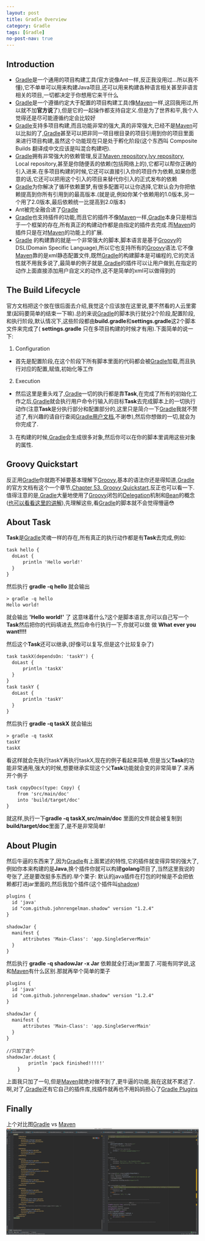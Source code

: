 ```yaml
---
layout: post
title: Gradle Overview
category: Gradle
tags: [Gradle]
no-post-nav: true
---
```


## Introduction
* [Gradle](https://gradle.org/)是一个通用的项目构建工具(官方说像Ant一样,反正我没用过...所以我不懂),它不单单可以用来构建Java项目,还可以用来构建各种语言相关甚至非语言相关的项目,一切都决定于你想用它来干什么
* [Gradle](https://gradle.org/)是一个遵循约定大于配置的项目构建工具(像[Maven](http://maven.apache.org/)一样,这回我用过,所以就不加**官方说**了),但是它的一起操作都支持自定义.但是为了世界和平,我个人觉得还是尽可能遵循约定会比较好
* [Gradle](https://gradle.org/)支持多项目构建,而且功能非常的强大,真的非常强大,已经不是[Maven](http://maven.apache.org/)可以比拟的了,[Gradle](https://gradle.org/)甚至可以把非同一项目根目录的项目引用到你的项目里面来进行项目构建,虽然这个功能现在只是处于孵化阶段(这个东西叫 Composite Builds 翻译成中文应该是叫混合构建吧).
* [Gradle](https://gradle.org/)拥有非常强大的依赖管理,反正[Maven repository](http://search.maven.org/),[Ivy repository](http://ant.apache.org/ivy/), Local repository,甚至是你随便丢的依赖(包括网络上的),它都可以帮你正确的引入进来.在多项目构建的时候,它还可以直接引入你的项目作为依赖,如果你愿意的话,它还可以把用这个引入的项目来替代你引入的正式发布的依赖
* [Gradle](https://gradle.org/)为你解决了循环依赖噩梦,有很多配置可以让你选择,它默认会为你把依赖提高到你所有引用到的最高版本.(就是说,例如你某个依赖用的1.0版本,另一个用了2.0版本,最后依赖统一比提高到2.0版本)
* Ant被完全融合进了[Gradle](https://gradle.org/)
* [Gradle](https://gradle.org/)也支持插件的功能,而且它的插件不像[Maven](http://maven.apache.org/)一样,[Gradle](https://gradle.org/)本身只是相当于一个框架的存在,所有真正的构建动作都是由指定的插件去完成.而[Maven](http://maven.apache.org/)的插件只是在对[Maven](http://maven.apache.org/)的功能上的扩展.
* [Gradle](https://gradle.org/) 的构建靠的就是一个非常强大的脚本,脚本语言是基于[Groovy](http://groovy-lang.org/)的DSL(Domain Specific Language),所以它也支持所有的[Groovy](http://groovy-lang.org/)语法.它不像[Maven](http://maven.apache.org/)靠的是xml静态配置文件,既然[Gradle](https://gradle.org/)的构建脚本是可编程的,它的灵活性就不用我多说了,最简单的例子就是,[Gradle](https://gradle.org/)的插件可以让用户做到,在指定的动作上面直接添加用户自定义的动作,这不是简单的xml可以做得到的


## The Build Lifecycle
官方文档把这个放在很后面去介绍,我觉这个应该放在这里说,要不然看的人云里雾里(起码要简单的结束一下嘛).总的来说[Gradle](https://gradle.org/)的脚本执行就分2个阶段,配置阶段,和执行阶段,默认情况下,这些阶段都由**build.gradle**和**settings.gradle**这2个脚本文件来完成了( **settings.gradle** 只在多项目构建的时候才有用).下面简单的说一下:

1. Configuration
  * 首先是配置阶段,在这个阶段下所有脚本里面的代码都会被[Gradle](https://gradle.org/)加载,而且执行对应的配置,赋值,初始化等工作
2. Execution
  * 然后这里是重头戏了,[Gradle](https://gradle.org/)一切的执行都是靠**Task**,在完成了所有的初始化工作之后,[Gradle](https://gradle.org/)就会执行用户命令行输入的目标**Task**去完成脚本上的一切执行动作(注意**Task**是分执行部分和配置部分的,这里只是简介一下[Gradle](https://gradle.org/)我就不赘述了,有兴趣的请自行查阅[Gradle用户文档](https://docs.gradle.org/current/userguide),不谢:sunglasses:),然后你想做的一切,就会为你完成了.
3. 在构建的时候,[Gradle](https://gradle.org/)会生成很多对象,然后你可以在你的脚本里调用这些对象的属性.

## Groovy Quickstart
反正用[Gradle](https://gradle.org/)你就跑不掉要基本理解下[Groovy](http://groovy-lang.org/),基本的语法你还是得知道,[Gradle](https://gradle.org/)的官方文档有这个一个章节,[Chapter 53. Groovy Quickstart](https://docs.gradle.org/current/userguide/tutorial_groovy_projects.html),反正也可以看一下.值得注意的是,[Gradle](https://gradle.org/)大量地使用了[Groovy](http://groovy-lang.org/)闭包的[Delegation](http://groovy-lang.org/closures.html#closure-owner)机制和[Bean](http://groovy-lang.org/objectorientation.html)的概念([也可以看看这里的讲解](http://www.cnblogs.com/davenkin/p/gradle-learning-3.html)),先理解这些,看[Gradle](https://gradle.org/)的脚本就不会觉得懵逼:flushed:

## About Task
**Task**是[Gradle](https://gradle.org/)灵魂一样的存在,所有真正的执行动作都是有**Task**去完成,例如:

```
task hello {
  doLast {
      println 'Hello world!'
  }
}
```
然后执行 **gradle -q hello** 就会输出

```
> gradle -q hello
Hello world!
```
就会输出 **'Hello world!'** 了
这意味着什么?这个是脚本语言,你可以自己写一个**Task**然后把你的代码填进去,然后命令行执行一下,你就可以做 做 **What ever you want!!!!**

然后这个**Task**还可以继承,(好像可以复写,但是这个比较复杂了)

```
task taskX(dependsOn: 'taskY') {
  doLast {
      println 'taskX'
  }
}
task taskY {
  doLast {
      println 'taskY'
  }
}
```
然后执行 **gradle -q taskX** 就会输出

```
> gradle -q taskX
taskY
taskX
```

看这样就会先执行taskY再执行taskX,现在的例子看起来简单,但是当父**Task**的功能非常通用,强大的时候,想要继承实现这个父**Task**功能就会变的非常简单了.来再开个例子

```
task copyDocs(type: Copy) {
    from 'src/main/doc'
    into 'build/target/doc'
}
```
就这样,执行一下**gradle -q taskX**,**src/main/doc** 里面的文件就会被复制到 **build/target/doc**里面了,是不是非常简单!

## About Plugin
然后牛逼的东西来了,因为[Gradle](https://gradle.org/)有上面累述的特性,它的插件就变得异常的强大了,例如你本来构建的是**Java**,换个插件你就可以构建**golang**项目了,当然这里我说的夸张了,还是要改挺多东西的.举个栗子:
默认的java插件在打包的时候是不会把依赖都打进jar里面的,然后我加个插件(这个插件叫[shadow](https://plugins.gradle.org/plugin/com.github.johnrengelman.shadow))

```
plugins {
  id 'java'
  id "com.github.johnrengelman.shadow" version "1.2.4"
}

shadowJar {
  manifest {
      attributes 'Main-Class': 'app.SingleServerMain'
  }
}
```
然后执行 **gradle -q shadowJar -x Jar** 依赖就全打进jar里面了.可能有同学说,这和[Maven](http://maven.apache.org/)有什么区别.那就再举个简单的栗子

```
plugins {
  id 'java'
  id "com.github.johnrengelman.shadow" version "1.2.4"
}

shadowJar {
  manifest {
      attributes 'Main-Class': 'app.SingleServerMain'
  }
}

//只加了这个
shadowJar.doLast {
        println 'pack finished!!!!!'
    }
```
上面我只加了一句,但是[Maven](http://maven.apache.org/)就绝对做不到了,更牛逼的功能,我在这就不累述了.
啊,对了,[Gradle](https://gradle.org/)还有它自己的插件库,找插件就再也不用妈妈担心了[Gradle Plugins](https://plugins.gradle.org)


## Finally
  上个对比图[Gradle](https://gradle.org/) vs [Maven](http://maven.apache.org/)
  ![gradle_vs_maven](/assets/images/gradle_vs_maven.png)
